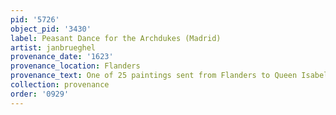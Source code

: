 ```yaml
---
pid: '5726'
object_pid: '3430'
label: Peasant Dance for the Archdukes (Madrid)
artist: janbrueghel
provenance_date: '1623'
provenance_location: Flanders
provenance_text: One of 25 paintings sent from Flanders to Queen Isabel de Bourbon
collection: provenance
order: '0929'
---
```

